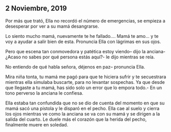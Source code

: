 ## 2 Noviembre, 2019

Por más que trató, Ella no recordó el número de emergencias, se empieza a desesperar por ver a su mamá desangrarse.

Lo siento mucho mamá, nuevamente te he fallado…. Mamá te amo… y te voy a ayudar a salir bien de esta. Pronuncia Ella con lágrimas en sus ojos.

Pero que escena tan conmovedora y patética estoy viendo– dijo la anciana- ¿Acaso no sabes por qué persona estás aquí?- le dijo mientras se reía.

No entiendo de qué habla señora, déjenos en paz– pronuncia Ella.

Mira niña tonta, tu mamá me pagó para que te hiciera sufrir y te secuestrara mientras ella simulaba buscarte, para no levantar sospechas. Ya que desde que llegaste a tu mamá, has sido solo un error que lo empora todo.- En un tono perverso la anciana le confiesa.

Ella estaba tan confundida que no se dio de cuenta del momento en que su mamá sacó una pistola y le disparó en el pecho. Ella cae al suelo y cierra los ojos mientras ve como la anciana se va con su mamá y se dirigen a la salida del cuarto. Le duele más el corazón que la herida del pecho, finalmente muere en soledad.

